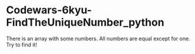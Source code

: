 # Codewars-6kyu-FindTheUniqueNumber_python
There is an array with some numbers. All numbers are equal except for one. Try to find it!
